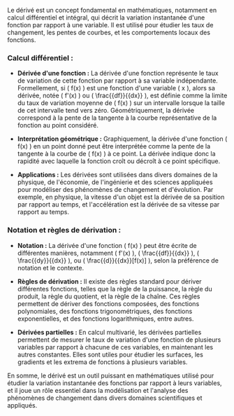 Le dérivé est un concept fondamental en mathématiques, notamment en calcul différentiel et intégral, qui décrit la variation instantanée d'une fonction par rapport à une variable. Il est utilisé pour étudier les taux de changement, les pentes de courbes, et les comportements locaux des fonctions.

### Calcul différentiel :

- **Dérivée d'une fonction :** La dérivée d'une fonction représente le taux de variation de cette fonction par rapport à sa variable indépendante. Formellement, si \( f(x) \) est une fonction d'une variable \( x \), alors sa dérivée, notée \( f'(x) \) ou \( \frac{{df}}{{dx}} \), est définie comme la limite du taux de variation moyenne de \( f(x) \) sur un intervalle lorsque la taille de cet intervalle tend vers zéro. Géométriquement, la dérivée correspond à la pente de la tangente à la courbe représentative de la fonction au point considéré.

- **Interprétation géométrique :** Graphiquement, la dérivée d'une fonction \( f(x) \) en un point donné peut être interprétée comme la pente de la tangente à la courbe de \( f(x) \) à ce point. La dérivée indique donc la rapidité avec laquelle la fonction croît ou décroît à ce point spécifique.

- **Applications :** Les dérivées sont utilisées dans divers domaines de la physique, de l'économie, de l'ingénierie et des sciences appliquées pour modéliser des phénomènes de changement et d'évolution. Par exemple, en physique, la vitesse d'un objet est la dérivée de sa position par rapport au temps, et l'accélération est la dérivée de sa vitesse par rapport au temps.

### Notation et règles de dérivation :

- **Notation :** La dérivée d'une fonction \( f(x) \) peut être écrite de différentes manières, notamment \( f'(x) \), \( \frac{{df}}{{dx}} \), \( \frac{{dy}}{{dx}} \), ou \( \frac{{d}}{{dx}}[f(x)] \), selon la préférence de notation et le contexte.

- **Règles de dérivation :** Il existe des règles standard pour dériver différentes fonctions, telles que la règle de la puissance, la règle du produit, la règle du quotient, et la règle de la chaîne. Ces règles permettent de dériver des fonctions composées, des fonctions polynomiales, des fonctions trigonométriques, des fonctions exponentielles, et des fonctions logarithmiques, entre autres.

- **Dérivées partielles :** En calcul multivarié, les dérivées partielles permettent de mesurer le taux de variation d'une fonction de plusieurs variables par rapport à chacune de ces variables, en maintenant les autres constantes. Elles sont utiles pour étudier les surfaces, les gradients et les extrema de fonctions à plusieurs variables.

En somme, le dérivé est un outil puissant en mathématiques utilisé pour étudier la variation instantanée des fonctions par rapport à leurs variables, et il joue un rôle essentiel dans la modélisation et l'analyse des phénomènes de changement dans divers domaines scientifiques et appliqués.